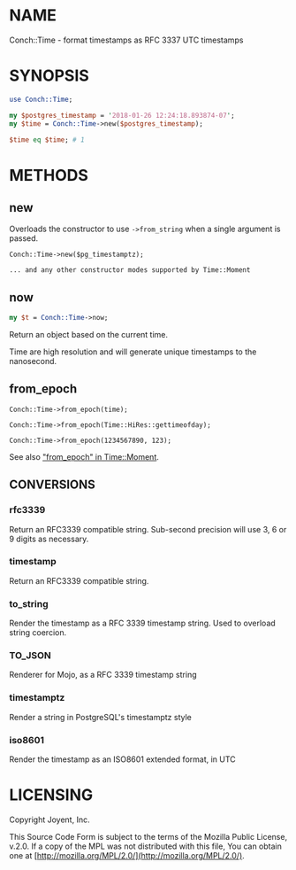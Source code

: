 # NAME

Conch::Time - format timestamps as RFC 3337 UTC timestamps

# SYNOPSIS

```perl
use Conch::Time;

my $postgres_timestamp = '2018-01-26 12:24:18.893874-07';
my $time = Conch::Time->new($postgres_timestamp);

$time eq $time; # 1
```

# METHODS

## new

Overloads the constructor to use `->from_string` when a single argument is passed.

```
Conch::Time->new($pg_timestamptz);

... and any other constructor modes supported by Time::Moment
```

## now

```perl
my $t = Conch::Time->now;
```

Return an object based on the current time.

Time are high resolution and will generate unique timestamps to the
nanosecond.

## from\_epoch

```
Conch::Time->from_epoch(time);

Conch::Time->from_epoch(Time::HiRes::gettimeofday);

Conch::Time->from_epoch(1234567890, 123);
```

See also ["from\_epoch" in Time::Moment](https://metacpan.org/pod/Time::Moment#from_epoch).

## CONVERSIONS

### rfc3339

Return an RFC3339 compatible string.
Sub-second precision will use 3, 6 or 9 digits as necessary.

### timestamp

Return an RFC3339 compatible string.

### to\_string

Render the timestamp as a RFC 3339 timestamp string. Used to
overload string coercion.

### TO\_JSON

Renderer for Mojo, as a RFC 3339 timestamp string

### timestamptz

Render a string in PostgreSQL's timestamptz style

### iso8601

Render the timestamp as an ISO8601 extended format, in UTC

# LICENSING

Copyright Joyent, Inc.

This Source Code Form is subject to the terms of the Mozilla Public License,
v.2.0. If a copy of the MPL was not distributed with this file, You can obtain
one at [http://mozilla.org/MPL/2.0/](http://mozilla.org/MPL/2.0/).
